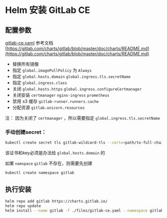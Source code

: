# Helm 安装 GitLab CE

## 配置参数

[gitlab-ce.yaml](./files/gitlab-ce.yaml) 参考文档 [https://gitlab.com/charts/gitlab/blob/master/doc/charts/README.md](https://gitlab.com/charts/gitlab/blob/master/doc/charts/README.md)

- 替换所有镜像
- 指定 `global.imagePullPolicy` 为 `Always`
- 指定 `global.hosts.domain` `global.ingress.tls.secretName`
- 指定 `global.ingress.class` 
- 关闭 `global.hosts.https` `global.ingress.configureCertmanager`
- 关闭安装 `certmanager` `nginx-ingress` `prometheus`  
- 禁用 s3 缓存  `gitlab-runner.runners.cache`
- 分配资源 `gitlab.unicorn.resources`



注： 因为关闭了 `certmanager` ，所以需要指定 `global.ingress.tls.secretName` 

### 手动创建secret：

```sh
kubectl create secret tls gitlab-wildcard-tls --cert=<path/to-full-chain.crt> --key=<path/to.key> -n gitlab
```

该证书和key必须是办法给 `global.hosts.domain` 的



如果 `namspace` `gitlab` 不存在，则需要先创建 

```sh
kubectl create namespace gitlab
```



## 执行安装

```sh
helm repo add gitlab https://charts.gitlab.io/
helm repo update
helm install --name gitlab -f ./files/gitlab-ce.yaml --namespace gitlab gitlab/gitlab 
```



